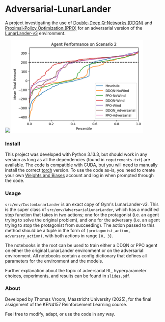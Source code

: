 # Adversarial-LunarLander

A project investigating the use of [Double-Deep Q-Networks (DDQN)](https://dilithjay.com/blog/ddqn) and [Proximal-Policy Optimization (PPO)](https://en.wikipedia.org/wiki/Proximal_policy_optimization) for an adversarial version of the [LunarLander-v3](https://gymnasium.farama.org/environments/box2d/lunar_lander/) environment.

<img src="https://gymnasium.farama.org/_images/lunar_lander.gif" height="300"/> <img src="image.png" height="300"/> 

### Install
This project was developed with Python 3.13.3, but should work in any version as long as all the dependencies (found in `requirements.txt`) are available.
The code is compatible with CUDA, but you will need to manually install the correct [torch](https://pytorch.org/) version.
To use the code as-is, you need to create your own [Weights and Biases](https://wandb.ai/site/) account and log in when prompted through the code.

### Usage
`src/env/CustomLunarLander` is an exact copy of Gym's LunarLander-v3.
This is the super class of `src/env/AdversarialLunarLander`, which has a modified step function that takes in two actions; one for the protagonist (i.e. an agent trying to solve the original problem), and one for the adversary (i.e. an agent trying to stop the protagonist from succeeding).
The action passed to this method should be a tuple in the form of `(protagonist_action, adversary_action)`, with both actions in range `[0, 3]`.

The notebooks in the root can be used to train either a DDQN or PPO agent on either the original LunarLander environment or on the adversarial environment.
All notebooks contain a config dictionary that defines all parameters for the environment and the models.

Further explanation about the topic of adversarial RL, hyperparameter choices, experiments, and results can be found in `slides.pdf`.

### About
Developed by Thomas Vroom, Maastricht University (2025), for the final assignment of the KEN4157 Reinforcement Learning course.

Feel free to modify, adapt, or use the code in any way.
